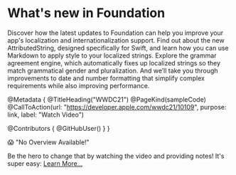# What's new in Foundation

Discover how the latest updates to Foundation can help you improve your app's localization and internationalization support. Find out about the new AttributedString, designed specifically for Swift, and learn how you can use Markdown to apply style to your localized strings. Explore the grammar agreement engine, which automatically fixes up localized strings so they match grammatical gender and pluralization. And we’ll take you through improvements to date and number formatting that simplify complex requirements while also improving performance.

@Metadata {
   @TitleHeading("WWDC21")
   @PageKind(sampleCode)
   @CallToAction(url: "https://developer.apple.com/wwdc21/10109", purpose: link, label: "Watch Video")

   @Contributors {
      @GitHubUser(<replace this with your GitHub handle>)
   }
}

😱 "No Overview Available!"

Be the hero to change that by watching the video and providing notes! It's super easy:
 [Learn More…](https://wwdcnotes.github.io/WWDCNotes/documentation/wwdcnotes/contributing)

